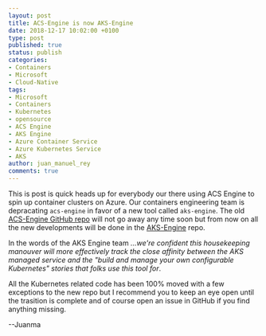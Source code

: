 ```yaml
---
layout: post
title: ACS-Engine is now AKS-Engine
date: 2018-12-17 10:02:00 +0100
type: post
published: true
status: publish
categories:
- Containers
- Microsoft
- Cloud-Native
tags:
- Microsoft
- Containers
- Kubernetes
- opensource
- ACS Engine
- AKS Engine
- Azure Container Service
- Azure Kubernetes Service
- AKS
author: juan_manuel_rey
comments: true
---
```


This is post is quick heads up for everybody our there using ACS Engine to spin up container clusters on Azure. Our containers engineering team is depracating `acs-engine` in favor of a new tool called `aks-engine`. The old [ACS-Engine GitHub repo](https://github.com/Azure/acs-engine) will not go away any time soon but from now on all the new developments will be done in the [AKS-Engine](https://github.com/Azure/aks-engine) repo. 

In the words of the AKS Engine team *...we're confident this housekeeping manouver will more effectively track the close affinity between the AKS managed service and the "build and manage your own configurable Kubernetes" stories that folks use this tool for*.

All the Kubernetes related code has been 100% moved with a few exceptions to the new repo but I recommend you to keep an eye open until the trasition is complete and of course open an issue in GitHub if you find anything missing. 

--Juanma
